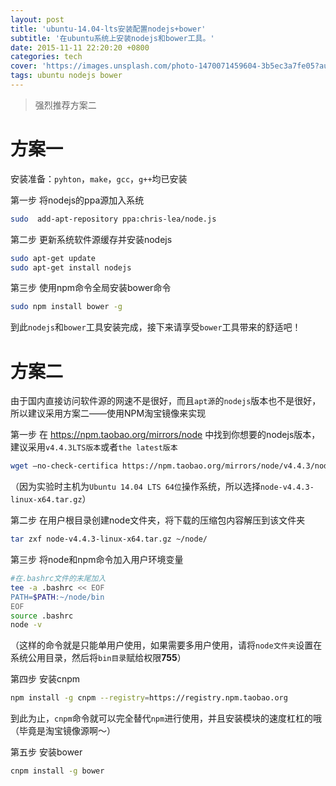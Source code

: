 ```yaml
---
layout: post
title: 'ubuntu-14.04-lts安装配置nodejs+bower'
subtitle: '在ubuntu系统上安装nodejs和bower工具。'
date: 2015-11-11 22:20:20 +0800
categories: tech
cover: 'https://images.unsplash.com/photo-1470071459604-3b5ec3a7fe05?auto=format&fit=crop&w=1680&q=80'
tags: ubuntu nodejs bower
---
```


> 强烈推荐方案二

# 方案一

安装准备：`pyhton`，`make`，`gcc`，`g++`均已安装

第一步 将nodejs的ppa源加入系统    

```bash
sudo  add-apt-repository ppa:chris-lea/node.js
```

第二步 更新系统软件源缓存并安装nodejs  

```bash
sudo apt-get update
sudo apt-get install nodejs
```

第三步 使用npm命令全局安装bower命令

```bash
sudo npm install bower -g
```
到此`nodejs`和`bower`工具安装完成，接下来请享受`bower`工具带来的舒适吧！



# 方案二

由于国内直接访问软件源的网速不是很好，而且`apt源`的`nodejs`版本也不是很好，所以建议采用方案二——使用NPM淘宝镜像来实现

第一步  在 https://npm.taobao.org/mirrors/node 中找到你想要的nodejs版本，建议采用`v4.4.3LTS版本`或者`the latest版本`

```bash
wget –no-check-certifica https://npm.taobao.org/mirrors/node/v4.4.3/node-v4.4.3-linux-x64.tar.gz
```

（因为实验时主机为`Ubuntu 14.04 LTS 64位`操作系统，所以选择`node-v4.4.3-linux-x64.tar.gz`）

第二步 在用户根目录创建node文件夹，将下载的压缩包内容解压到该文件夹

```bash
tar zxf node-v4.4.3-linux-x64.tar.gz ~/node/
```

第三步  将node和npm命令加入用户环境变量

```bash
#在.bashrc文件的末尾加入
tee -a .bashrc << EOF
PATH=$PATH:~/node/bin
EOF
source .bashrc
node -v
```


（这样的命令就是只能单用户使用，如果需要多用户使用，请将`node文件夹`设置在系统公用目录，然后将`bin目录`赋给权限**755**）

第四步  安装cnpm

```bash
npm install -g cnpm --registry=https://registry.npm.taobao.org
```

到此为止，`cnpm`命令就可以完全替代`npm`进行使用，并且安装模块的速度杠杠的哦（毕竟是淘宝镜像源啊～）

第五步  安装bower

```bash
cnpm install -g bower
```